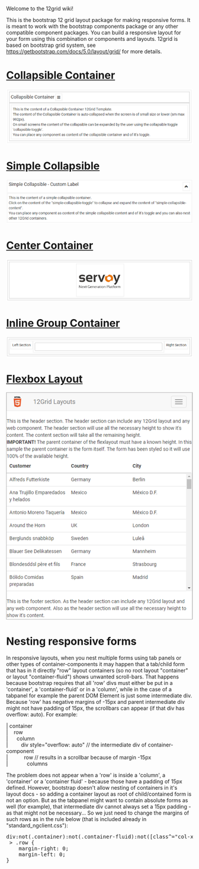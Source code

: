 Welcome to the 12grid wiki!

This is the bootstrap 12 grid layout package for making responsive forms. It is meant to work with the bootstrap components package or any other compatible component packages. You can build a responsive layout for your form using this combination or components and layouts. 12grid is based on bootstrap grid system, see https://getbootstrap.com/docs/5.0/layout/grid/ for more details.

# [Collapsible Container](Collapsible-Container.md)

![Collapsible Container IMG](images/2017-10-13_1802.png)

# [Simple Collapsible](Simple-Collapsible.md)

![Simple Collapsible IMG](images/2017-10-13_1555.png)

# [Center Container](Center-Container.md)

![Centered Container IMG](images/2017-10-13_1814.png)

# [Inline Group Container](Inline-Group-Container.md)

![Inline Group Container IMG](images/2017-10-19_1853.png)

# [Flexbox Layout](Flexbox-Layout.md)

![Flexbobx Layout IMG](images/2017-10-19_1044.png)

# Nesting responsive forms 

In responsive layouts, when you nest multiple forms using tab panels or other types of container-components it may happen that a tab/child form that has in it directly "row" layout containers (so no root layout "container" or layout "container-fluid") shows unwanted scroll-bars. That happens because bootstrap requires that all 'row' divs must either be put in a 'container', a 'container-fluid' or in a 'column', while in the case of a tabpanel for example the parent DOM Element is just some intermediate div.
Because 'row' has negative margins of -15px and parent intermediate div might not have padding of 15px, the scrollbars can appear (if that div has overflow: auto). For example:  

|&nbsp;container  
|&nbsp;&nbsp;&nbsp;  row  
|&nbsp;&nbsp;&nbsp;&nbsp;&nbsp;     column  
|&nbsp;&nbsp;&nbsp;&nbsp;&nbsp;&nbsp;&nbsp;&nbsp;       div style="overflow: auto" // the intermediate div of container-component  
|&nbsp;&nbsp;&nbsp;&nbsp;&nbsp;&nbsp;&nbsp;&nbsp;&nbsp;&nbsp;         row // results in a scrollbar because of margin -15px  
|&nbsp;&nbsp;&nbsp;&nbsp;&nbsp;&nbsp;&nbsp;&nbsp;&nbsp;&nbsp;&nbsp;&nbsp;           columns  

The problem does not appear when a 'row' is inside a 'column', a 'container' or a 'container fluid' - because those have a padding of 15px defined. However, bootstrap doesn't allow nesting of containers in it's layout docs - so adding a container layout as root of child/contained form is not an option. But as the tabpanel might want to contain absolute forms as well (for example), that intermediate div cannot always set a 15px padding - as that might not be necessary... So we just need to change the margins of such rows as in the rule below (that is included already in "standard_ngclient.css"):

<pre>
div:not(.container):not(.container-fluid):not([class^="col-xs-"]):not([class^="col-sm-"]):not([class^="col-md-"]):not([class^="col-lg-"])
 > .row {
    margin-right: 0;
    margin-left: 0;
}
</pre>
